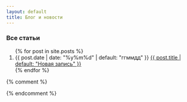 ```yaml
---
layout: default
title: Блог и новости
---
```


### **Все статьи**

<ol reversed="reversed">
{% for post in site.posts %}
  <li>
    {{ post.date | date: "%y%m%d" | default: "ггммдд" }} 
      <a href="{{ post.url | prepend: site.baseurl }}">
        {{ post.title | default: "Новая запись" }}
      </a>
  </li>
{% endfor %}
</ol>




{% comment %}
<!--

{% for post in site.posts %}
1. {{ post.date | date: "%y%m%d" }} [{{ post.title }}]({{ post.url | prepend: site.baseurl }})  
{% endfor %}

<time>{{ post.date | date: "%b %-d, %Y" }}</time>
<h3><a href="{{ post.url | prepend: site.baseurl }}">{{ post.title }}</a></h3>


Коллекции:

{% for post in site.categories.articles %}
    <time>{{ post.date | date: "%b %-d, %Y" }}</time>
    <h3><a href="{{ post.url | prepend: site.baseurl }}">{{ post.title }}</a></h3>
{% endfor %}

-->
{% endcomment %}
